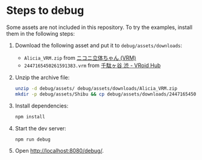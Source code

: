 # Steps to debug

Some assets are not included in this repository. To try the examples, install them in the following steps:

1. Download the following asset and put it to `debug/assets/downloads`:

    - `Alicia_VRM.zip` from [ニコニ立体ちゃん (VRM)](https://3d.nicovideo.jp/works/td32797)
    - `2447165450261591383.vrm` from [千駄ヶ谷 渋 - VRoid Hub](https://hub.vroid.com/characters/675572020956181239/models/4479743608263344465)

2. Unzip the archive file:

    ```sh
    unzip -d debug/assets/ debug/assets/downloads/Alicia_VRM.zip
    mkdir -p debug/assets/Shibu && cp debug/assets/downloads/2447165450261591383.vrm debug/assets/Shibu/shibu_sendagaya.vrm
    ```

3. Install dependencies:

    ```sh
    npm install
    ```

4. Start the dev server:

    ```sh
    npm run debug
    ```

5. Open <http://localhost:8080/debug/>.
